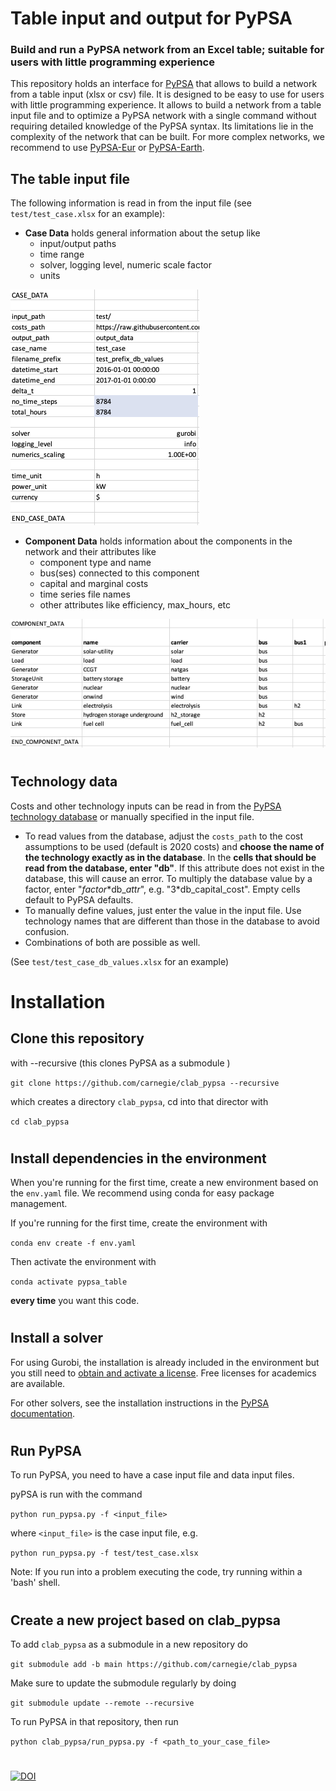 # Table input and output for PyPSA

### Build and run a PyPSA network from an Excel table; suitable for users with little programming experience

This repository holds an interface for [PyPSA](https://github.com/PyPSA/pypsa) that allows to build a network from a table input (xlsx or csv) file. It is designed to be easy to use for users with little programming experience. It allows to build a network from a table input file and to optimize a PyPSA network with a single command without requiring detailed knowledge of the PyPSA syntax. Its limitations lie in the complexity of the network that can be built. For more complex networks, we recommend to use [PyPSA-Eur](https://github.com/PyPSA/pypsa-eur) or [PyPSA-Earth](https://github.com/pypsa-meets-earth/pypsa-earth).


## The table input file
The following information is read in from the input file (see `test/test_case.xlsx` for an example):
- **Case Data** holds general information about the setup like
    - input/output paths
    - time range
    - solver, logging level, numeric scale factor
    - units

![case_data](test/case_data.png)

- **Component Data** holds information about the components in the network and their attributes like
    - component type and name
    - bus(ses) connected to this component
    - capital and marginal costs
    - time series file names
    - other attributes like efficiency, max_hours, etc 

![case_data](test/component_data.png)

#
## Technology data

Costs and other technology inputs can be read in from the [PyPSA technology database](https://github.com/PyPSA/technology-data) or manually specified in the input file.
- To read values from the database, adjust the `costs_path` to the cost assumptions to be used (default is 2020 costs) and **choose the name of the technology exactly as in the database**. In the **cells that should be read from the database, enter "db"**. If this attribute does not exist in the database, this will cause an error. To multiply the database value by a factor, enter "*factor*\*db_*attr*", e.g. "3\*db_capital_cost". Empty cells default to PyPSA defaults.
- To manually define values, just enter the value in the input file. Use technology names that are different than those in the database to avoid confusion.
- Combinations of both are possible as well.

(See `test/test_case_db_values.xlsx` for an example)


#

# Installation

## Clone this repository 

with --recursive (this clones PyPSA as a submodule )

```git clone https://github.com/carnegie/clab_pypsa --recursive```

which creates a directory `clab_pypsa`, cd into that director with

```cd clab_pypsa``` 

#
## Install dependencies in the environment

When you're running for the first time, create a new environment based on the `env.yaml` file. We recommend using conda for easy package management.

If you're running for the first time, create the environment with

```conda env create -f env.yaml```

Then activate the environment with

```conda activate pypsa_table```

**every time** you want this code.

#
## Install a solver

For using Gurobi, the installation is already included in the environment but you still need to [obtain and activate a license](https://www.gurobi.com/documentation/9.5/quickstart_windows/retrieving_and_setting_up_.html). Free licenses for academics are available.

For other solvers, see the installation instructions in the [PyPSA documentation](https://pypsa.readthedocs.io/en/latest/installation.html).

#
## Run PyPSA

To run PyPSA, you need to have a case input file and data input files.

pyPSA is run with the command

```python run_pypsa.py -f <input_file>```

where `<input_file>` is the case input file, e.g.

```python run_pypsa.py -f test/test_case.xlsx``` 

Note: If you run into a problem executing the code, try running within a 'bash' shell. 

#
#
## Create a new project based on clab_pypsa

To add `clab_pypsa` as a submodule in a new repository do

```git submodule add -b main https://github.com/carnegie/clab_pypsa```

Make sure to update the submodule regularly by doing

```git submodule update --remote --recursive```

To run PyPSA in that repository, then run

```python clab_pypsa/run_pypsa.py -f <path_to_your_case_file>```


#

[![DOI](https://www.zenodo.org/badge/DOI/10.5281/zenodo.10085173.svg)](https://www.doi.org/10.5281/zenodo.10085173)

